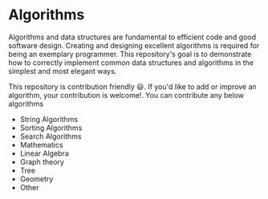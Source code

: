 # Algorithms

Algorithms and data structures are fundamental to efficient code and good software design. Creating and designing excellent algorithms is required for being an exemplary programmer. This repository's goal is to demonstrate how to correctly implement common data structures and algorithms in the simplest and most elegant ways.

This repository is contribution friendly :smiley:. If you'd like to add or improve an algorithm, your contribution is welcome!. You can contribute any below algorithms

- String Algorithms
- Sorting Algorithms
- Search Algorithms
- Mathematics
- Linear Algebra
- Graph theory
- Tree
- Geometry
- Other
